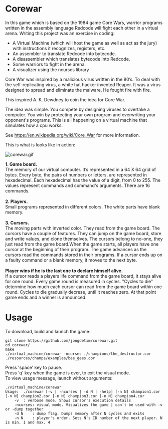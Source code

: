 # Corewar
In this game which is based on the 1984 game Core Wars, warrior programs written in the assembly language Redcode will fight each other in a virtual arena.
Writing this project was an exercise in coding:

- A Virtual Machine (which will host the game as well as act as the jury) with instructions it recognizes, registers, etc.
- An assembler to translate Redcode into bytecode.
- A disassembler which translates bytecode into Redcode.
- Some warriors to fight in the arena.
- A visualizer using the ncurses library

Core War was inspired by a malicious virus written in the 80’s. To deal with the self-replicating virus, a white hat hacker invented Reaper. It was a virus designed to spread and eliminate the malware. He fought fire with fire.

This inspired A. K. Dewdney to coin the idea for Core War.

The idea was simple. You compete by designing viruses to overtake a computer. You win by protecting your own program and overwriting your opponent's programs. This is all happening on a virtual machine that simulates how a cpu works.

See https://en.wikipedia.org/wiki/Core_War for more information.

This is what is looks like in action:

![corewar.gif](https://github.com/jongdetim/Corewar/blob/master/resources/191115_1702_corewar.gif)

**1. Game board.**<br/>
The memory of our virtual computer. It’s represented in a 64 X 64 grid of bytes. Every byte, the pairs of numbers or letters, are represented in hexadecimal. Each hexadecimal has the value of a digit, from 0 to 255. The values represent commands and command's arguments. There are 16 commands.<br/>
<br/>
**2. Players.**<br/>
Small programs represented in different colors. The white parts have blank memory.<br/>
<br/>
**3. Cursors.**<br/>
The moving parts with inverted color. They read from the game board.
The cursors have a couple of features. They can jump on the game board, store and write values, and clone themselves. The cursors belong to no-one, they just read from the game board.When the game starts, all players have one cursor at the beginning of their program. The game advances as the cursors read the commands stored in their programs. If a cursor ends up on a faulty command or a blank memory, it moves to the next byte.
<br/>
<br/>
**Player wins if he is the last one to declare himself alive.**<br/>
If a cursor reads a players life command from the game board, it stays alive for one round. Every game round is measured in cycles. "Cycles to die" determine how much each cursor can read from the game board within one round. Cycles to die gradually decrese, until it reaches zero. At that point game ends and a winner is announced.

# Usage

To download, build and launch the game:

```
git clone https://github.com/jongdetim/corewar.git
cd corewar/
make
./virtual_machine/corewar -ncurses ./champions/the_destructor.cor ./resources/champs/examples/bee_gees.cor
```
Press 'space' key to pause.<br/>
Press 'q' key when the game is over, to exit the visual mode.<br/>
To view usage message, launch without arguments:
```
./virtual_machine/corewar
Usage:	./corewar [-v | -ncurses | -d N | -help] [-n N] champion1.cor [-n N] champion2.cor [-n N] champion3.cor [-n N] champion4.cor
	-v	: verbose mode. Shows cursor's execution details
	-ncurses: visual mode. Visualizes the game | can't be used with -v or -dump together
	-d N	: dump flag. Dumps memory after N cycles and exits
	-n N	: player's order. Sets N's ID number of the next player. N is min. 1 and max. 4
```
